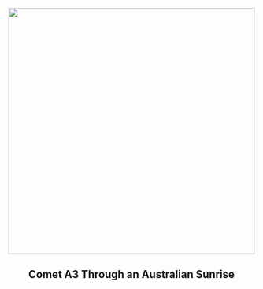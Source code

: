 
<p align="center"><img src="https://apod.nasa.gov/apod/image/2409/Comet23A3_LucyHu_960.jpg" width="500" height="500"></p>
<h2 align="center"> Comet A3 Through an Australian Sunrise </h2>
